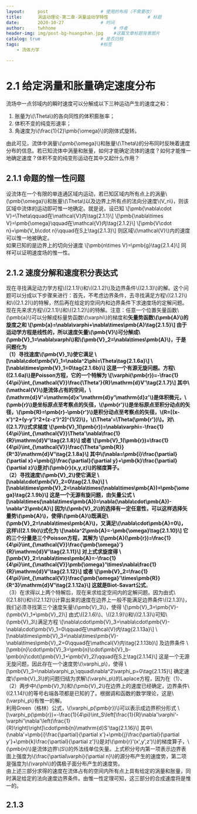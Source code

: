```yaml
---
layout:     post                    # 使用的布局（不需要改）
title:      涡运动理论-第二章-涡量运动学特性               # 标题 
date:       2020-10-27              # 时间
author:     twhhome                      # 作者
header-img: img/post-bg-huangshan.jpg    #这篇文章标题背景图片
catalog: true                       # 是否归档
tags:                               #标签
    - 流体力学

---
```


# 2.1 给定涡量和胀量确定速度分布
流场中一点邻域内的瞬时速度可以分解成以下三种运动产生的速度之和：<br>
1. 胀量为\\(\Theta\\)的各向同性的体积膨胀率；
2. 体积不变的纯变形速率；
3. 角速度为\\(\frac{1}{2}\pmb{\omega}\\)的刚体式旋转。

由此可见，流体中涡量\\(\pmb{\omega}\\)和胀量\\(\Theta\\)的分布同时反映着速度分布的信息。若已知流体中涡量和胀量，如何才能确定流体的速度？如何才能惟一地确定速度？体积不变的纯变形运动在其中又起什么作用？

## 2.1.1 命题的惟一性问题
设流体在一个有限的单连通区域内运动，若已知区域内所有点上的涡量\\(\pmb{\omega}\\)和胀量\\(\Theta\\)以及边界上所有点的法向分速度\\(V\_n\\)，则该区域中流体的运动即可惟一地确定。就是说，设已知
\\[\pmb{\nabla\cdot V}=\Theta\qquad在\mathcal{V}内\tag{2.1.1}\\]
\\[\pmb{\nabla\times V}=\pmb{\omega}\qquad在\mathcal{V}内\tag{2.1.2}\\]
\\[\pmb{V\cdot n}=\pmb{V\_b\cdot n}\qquad在S上\tag{2.1.3}\\]
则区域\\(\mathcal{V}\\)内的速度可以惟一地被确定。<br>
如果已知的是边界上的切向分速度
\\[\pmb{n\times V}=\pmb{g}\tag{2.1.4}\\]
同样可以证明速度场的惟一性。

## 2.1.2 速度分解和速度积分表达式
现在寻找满足动力学方程\\((2.1.1)\\)和\\((2.1.2)\\)及边界条件\\((2.1.3)\\)的解。这个问题可以分成以下步骤来进行：首先，不考虑边界条件，去寻找满足方程\\((2.1.2)\\)和\\((2.1.2)\\)的特解，然后再在给定的空间内和边界条件下求速度场的定解问题。<br>
现在先来求方程\\((2.1.1)\\)和\\((2.1.2)\\)的特解。注意：任意一个位置矢量函数\\(\pmb{a}\\)可以分解成标量势函数\\(\varphi\\)的梯度和**矢量势函数\\(\pmb{A}\\)**的旋度之和
\\[\pmb{a}=\nabla\varphi+\nabla\times\pmb{A}\tag{2.1.5}\\]
由于运动学方程是线性的，所以速度矢量\\(\pmb{V}\\)可分解成\\(\pmb{V}\_1=\nabla\varphi\\)和\\(\pmb{V}\_2=\nabla\times\pmb{A}\\)，于是问题化为<br>
（1）寻找速度\\(\pmb{V}\_1\\)使它满足
\\[\nabla\cdot\pmb{V}\_1=\nabla^2\phi=\Theta\tag{2.1.6a}\\]
\\[\nabla\times\pmb{V}\_1=0\tag{2.1.6b}\\]
这是一个有源无旋问题。方程\\((2.1.6a)\\)是Poisson方程，它的一个特解为
\\[\varphi(\pmb{r})=-\frac{1}{4\pi}\int\_{\mathcal{V}}\frac{\Theta'}{R}\mathrm{d}V'\tag{2.1.7}\\]
其中\\(\mathcal{V}\\)是流体占有的空间，\\(\mathrm{d}V'=\mathrm{d}x'\mathrm{d}y'\mathrm{d}z'\\)是体积微元，\\(\pmb{r}\\)是坐标原点至考察点的矢径，\\(\pmb{r'}\\)是坐标原点至积分动点的矢径，\\(\pmb{R}=\pmb{r}-\pmb{r'}\\)是积分动点至考察点的矢径，\\(R=[(x-x')^2+(y-y')^2+(z-z')^2]^{1/2}\\)，\\(\Theta'=\Theta(\pmb{r'})\\)。对\\((2.1.7)\\)式求梯度
\\[\pmb{V}\_1(\pmb{r})=\nabla\varphi=-\frac{1}{4\pi}\int\_{\mathcal{V}}\Theta'\nabla\frac{1}{R}\mathrm{d}V'\tag{2.1.8}\\]
或者
\\[\pmb{V}\_1(\pmb{r})=\frac{1}{4\pi}\int\_{\mathcal{V}}\frac{\Theta'\pmb{R}}{R^3}\mathrm{d}V'\tag{2.1.8a}\\]
其中\\(\nabla=\pmb{i}\frac{\partial}{\partial x}+\pmb{j}\frac{\partial}{\partial y}+\pmb{k}\frac{\partial}{\partial z}\\)是对\\(\pmb{r}(x,y,z)\\)的梯度算子。<br>
（2）寻找速度\\(\pmb{V}\_2\\)使它满足
\\[\nabla\cdot\pmb{V}\_2=0\tag{2.1.9a}\\]
\\[\nabla\times\pmb{V}\_2=\nabla\times\(\nabla\times\pmb{A})=\pmb{\omega}\tag{2.1.9b}\\]
这是一个无源有旋问题，由矢量公式
\\[\nabla\times\(\nabla\times\pmb{A})=\nabla(\nabla\cdot\pmb{A})-\nabla^2\pmb{A}\\]
因为\\(\pmb{V}\_2\\)的选择有一定任意性，可以这样选择矢量势\\(\pmb{A}\\)，使得\\(\pmb{A}\\)既满足\\(\pmb{V}\_2=\nabla\times\pmb{A}\\)，又满足\\(\nabla\cdot\pmb{A}=0\\)，这样\\((2.1.9b)\\)式化为
\\[\nabla^2\pmb{A}=-\pmb{\omega}\tag{2.1.10}\\]
它的三个分量是三个Poisson方程，其解为
\\[\pmb{A}(\pmb{r})=\frac{1}{4\pi}\int\_{\mathcal{V}}\frac{\pmb{\omega}'}{R}\mathrm{d}V'\tag{2.1.11}\\]
对上式求旋度得
\\[\pmb{V}\_2=\nabla\times\pmb{A}=-\frac{1}{4\pi}\int\_{\mathcal{V}}\pmb{\omega}'\times\nabla\frac{1}{R}\mathrm{d}V'\tag{2.1.12}\\]
或者
\\[\pmb{V}\_2=\frac{1}{4\pi}\int\_{\mathcal{V}}\frac{\pmb{\omega}'\times\pmb{R}}{R^3}\mathrm{d}V'\tag{2.1.12a}\\]
这就是**Biot-Savart公式**。<br>
（3）在求得以上两个特解后，现在来求给定空间内的定解问题。因为由式\\((2.1.8)\\)和\\((2.1.12)\\)计算出来的速度在边界上一般不能满足边界条件\\((2.1.3)\\)，我们必须寻找第三个速度矢量\\(\pmb{V}\_3\\)，使得
\\[\pmb{V}\_3=\pmb{V}-(\pmb{V}\_1+\pmb{V}\_2)\\]
由式\\((2.1.6)\\)、\\((2.1.9)\\)和\\((2.1.3)\\)可知\\(\pmb{V}\_3\\)满足方程
\\[\nabla\cdot\pmb{V}\_3=\nabla\cdot\pmb{V}-\nabla\cdot\pmb{V}\_1=0\qquad在\mathcal{V}内\tag{2.1.13a}\\]
\\[\nabla\times\pmb{V}\_3=\nabla\times\pmb{V}-\nabla\times\pmb{V}\_2=0\qquad在\mathcal{V}内\tag{2.1.13b}\\]
及边界条件
\\[\pmb{n}\cdot\pmb{V}\_3=\pmb{n}\cdot\pmb{V}\_b-\pmb{n}\cdot(\pmb{V}\_1+\pmb{V}\_2)\qquad在S上\tag{2.1.14}\\]
这是一个无源无旋问题，因此存在一个速度势\\(\varphi\_p\\)，使得
\\[\pmb{V}\_3=\nabla\varphi\_p,\qquad\nabla^2\varphi\_p=0\tag{2.1.15}\\]
确定速度\\(\pmb{V}\_3\\)的问题归结为求解\\(\varphi\_p\\)的Laplace方程，因为在（1）、（2）两步中\\(\pmb{V}\_1\\)和\\(\pmb{V}\_2\\)在边界上的速度已经确定，边界条件\\((2.1.14)\\)的等号右端各项都是已知的了。根据调和函数的数学理论，这是\\(\varphi\_p\\)有惟一的解。<br>
利用Green（格林）公式，\\(\varphi\_p(\pmb{r})\\)可以表示成边界积分形式
\\[\varphi\_p(\pmb{r})=-\frac{1}{4\pi}\int\_S\left[\frac{1}{R}\nabla'\varphi'-\varphi'\nabla'\left(\frac{1}{R}\right)\right]\cdot\pmb{n}\mathrm{d}S'\tag{2.1.16}\\]
其中\\(\nabla'=\pmb{i}\frac{\partial}{\partial x'}+\pmb{j}\frac{\partial}{\partial y'}+\pmb{k}\frac{\partial}{\partial z'}\\)是对\\(\pmb{r}'(x',y',z')\\)的梯度算子，\\(\pmb{n}\\)是流体边界\\(S\\)的外法线单位矢量。上式积分号内第一项表示边界表面上强度为\\(\frac{\partial\varphi}{\partial n}\\)的源分布产生的速度势，第二项是强度为\\(\varphi\\)的偶极子面分布产生的速度势。<br>
由上述三部分求得的速度在流体占有的空间内所有点上具有给定的涡量和胀量，同时满足给定的法向速度边界条件。由惟一性定理可知，这三部分的合成速度将是惟一的。

## 2.1.3 